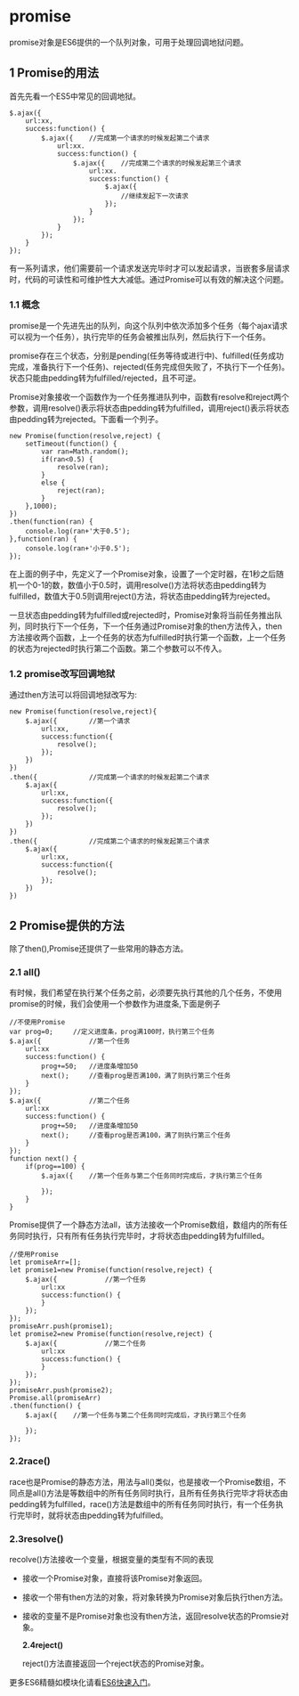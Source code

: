 # promise

promise对象是ES6提供的一个队列对象，可用于处理回调地狱问题。

## 1 Promise的用法

首先先看一个ES5中常见的回调地狱。

```text
$.ajax({
    url:xx,
    success:function() {
        $.ajax({    //完成第一个请求的时候发起第二个请求
            url:xx.
            success:function() {
                $.ajax({    //完成第二个请求的时候发起第三个请求
                    url:xx.
                    success:function() {
                        $.ajax({
                            //继续发起下一次请求
                        });
                    }
                });
            }
        });
    }
});
```

有一系列请求，他们需要前一个请求发送完毕时才可以发起请求，当嵌套多层请求时，代码的可读性和可维护性大大减低。通过Promise可以有效的解决这个问题。

### 1.1 概念

promise是一个先进先出的队列，向这个队列中依次添加多个任务（每个ajax请求可以视为一个任务），执行完毕的任务会被推出队列，然后执行下一个任务。

promise存在三个状态，分别是pending\(任务等待或进行中\)、fulfilled\(任务成功完成，准备执行下一个任务\)、rejected\(任务完成但失败了，不执行下一个任务\)。状态只能由pedding转为fulfilled/rejected，且不可逆。

Promise对象接收一个函数作为一个任务推进队列中，函数有resolve和reject两个参数，调用resolve\(\)表示将状态由pedding转为fulfilled，调用reject\(\)表示将状态由pedding转为rejected。下面看一个列子。

```text
new Promise(function(resolve,reject) {
    setTimeout(function() {
        var ran=Math.random();
        if(ran<0.5) {
            resolve(ran);
        }
        else {
            reject(ran);
        }
    },1000);
})
.then(function(ran) {
    console.log(ran+'大于0.5');
},function(ran) {
    console.log(ran+'小于0.5');
});
```

在上面的例子中，先定义了一个Promise对象，设置了一个定时器，在1秒之后随机一个0-1的数，数值小于0.5时，调用resolve\(\)方法将状态由pedding转为fulfilled，数值大于0.5则调用reject\(\)方法，将状态由pedding转为rejected。

一旦状态由pedding转为fulfilled或rejected时，Promise对象将当前任务推出队列，同时执行下一个任务，下一个任务通过Promise对象的then方法传入，then方法接收两个函数，上一个任务的状态为fulfilled时执行第一个函数，上一个任务的状态为rejected时执行第二个函数。第二个参数可以不传入。

### 1.2 promise改写回调地狱

通过then方法可以将回调地狱改写为:

```text
new Promise(function(resolve,reject){
    $.ajax({        //第一个请求
        url:xx,
        success:function({
            resolve();
        });
    })
})
.then({             //完成第一个请求的时候发起第二个请求
    $.ajax({
        url:xx,
        success:function({
            resolve();
        });
    })
})
.then({             //完成第二个请求的时候发起第三个请求
    $.ajax({
        url:xx,
        success:function({
            resolve();
        });
    })
})
```

## 2 Promise提供的方法

除了then\(\),Promise还提供了一些常用的静态方法。

### 2.1 all\(\)

有时候，我们希望在执行某个任务之前，必须要先执行其他的几个任务，不使用promise的时候，我们会使用一个参数作为进度条,下面是例子

```text
//不使用Promise
var prog=0;     //定义进度条，prog满100时，执行第三个任务
$.ajax({            //第一个任务
    url:xx
    success:function() {
        prog+=50;   //进度条增加50
        next();     //查看prog是否满100，满了则执行第三个任务
    }
});
$.ajax({            //第二个任务
    url:xx
    success:function() {
        prog+=50;   //进度条增加50
        next();     //查看prog是否满100，满了则执行第三个任务
    }
});
function next() {
    if(prog==100) {
        $.ajax({    //第一个任务与第二个任务同时完成后，才执行第三个任务

        });
    }
}
```

Promise提供了一个静态方法all，该方法接收一个Promise数组，数组内的所有任务同时执行，只有所有任务执行完毕时，才将状态由pedding转为fulfilled。

```text
//使用Promise
let promiseArr=[];
let promise1=new Promise(function(resolve,reject) {
    $.ajax({            //第一个任务
        url:xx
        success:function() {
        }
    });
});
promiseArr.push(promise1);
let promise2=new Promise(function(resolve,reject) {
    $.ajax({            //第二个任务
        url:xx
        success:function() {
        }
    });
});
promiseArr.push(promise2);
Promise.all(promiseArr)
.then(function() {
    $.ajax({    //第一个任务与第二个任务同时完成后，才执行第三个任务

    });
});
```

### 2.2race\(\)

race也是Promise的静态方法，用法与all\(\)类似，也是接收一个Promise数组，不同点是all\(\)方法是等数组中的所有任务同时执行，且所有任务执行完毕才将状态由pedding转为fulfilled，race\(\)方法是数组中的所有任务同时执行，有一个任务执行完毕时，就将状态由pedding转为fulfilled。

### 2.3resolve\(\)

recolve\(\)方法接收一个变量，根据变量的类型有不同的表现

* 接收一个Promise对象，直接将该Promise对象返回。
* 接收一个带有then方法的对象，将对象转换为Promise对象后执行then方法。
* 接收的变量不是Promise对象也没有then方法，返回resolve状态的Promsie对象。

  **2.4reject\(\)**

  reject\(\)方法直接返回一个reject状态的Promise对象。

更多ES6精髓如模块化请看[ES6快速入门](./)。

